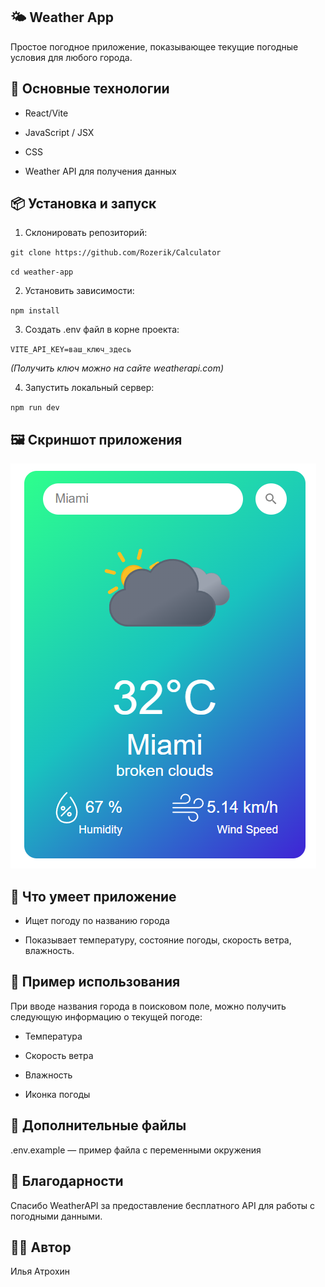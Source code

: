 ## 🌤 Weather App
Простое погодное приложение, показывающее текущие погодные условия для любого города.

## 🔧 Основные технологии

- React/Vite

- JavaScript / JSX

- CSS

- Weather API для получения данных

<h2>📦 Установка и запуск</h2>

1. Склонировать репозиторий:

`git clone https://github.com/Rozerik/Calculator`

`cd weather-app`

2. Установить зависимости:

`npm install`

3. Создать .env файл в корне проекта:
   
`VITE_API_KEY=ваш_ключ_здесь`

*(Получить ключ можно на сайте weatherapi.com)*

4. Запустить локальный сервер:

`npm run dev`

## 🖼 Скриншот приложения
![Скриншот приложения](public/assets/example.png)

## 📝 Что умеет приложение

- Ищет погоду по названию города

- Показывает температуру, состояние погоды, скорость ветра, влажность.

## 🧪 Пример использования

При вводе названия города в поисковом поле, можно получить следующую информацию о текущей погоде:

- Температура

- Скорость ветра

- Влажность

- Иконка погоды

## 📎 Дополнительные файлы

.env.example — пример файла с переменными окружения

## 🙏 Благодарности

Спасибо WeatherAPI за предоставление бесплатного API для работы с погодными данными.

## 👨‍💻 Автор

Илья Атрохин
